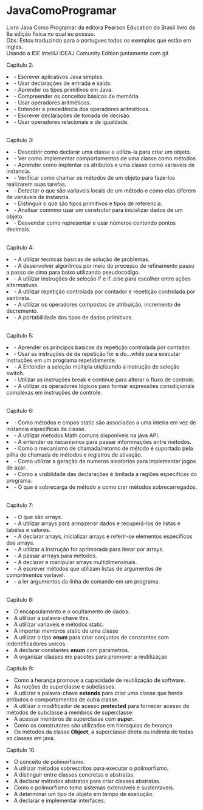 # JavaComoProgramar
Livro Java Como Programar da editora Pearson Education do Brasil livro da 8a edição fisica no qual eu possuo.</br>
Obs: Estou traduzindo para o portugues todos os exemplos que estão em ingles.</br>
Usando a IDE IntelliJ IDEAJ Comunity Edition juntamente com git</br>

<p>Capitulo 2:</p> 
            <li>- Escrever aplicativos Java simples.</li>
           <li> - Usar declarações de entrada e saída.</li>
            <li>- Aprender os tipos primitivos em Java.</li>
            <li>- Compreender os conceitos básicos de memória.</li>
            <li>- Usar operadores aritméticos.</li>
            <li>- Entender a precedência dos operadores aritméticos.</li>
            <li>- Escrever declarações de tomada de decisão.</li>
            <li>- Usar operadores relacionais e de igualdade.</li></br>
            
<p>Capitulo 3:</p> 
        <li>- Descobrir como declarar uma classe e utiliza-la para criar um objeto.</li>
            <li>- Ver como implementar comportamentos de uma classe como métodos.</li>
            <li>- Aprender como implentar os atributos e uma classe como variaveis de instancia.</li>
            <li>- Verificar como chamar os métodos de um objeto para faze-los realizarem suas tarefas.</li>
            <li>- Detectar o que são variaveis locais de um método e como  elas diferem de variáveis de instancia.</li>
            <li>- Distinguir o que são tipos primitivos e tipos de referencia.</li>
            <li>- Analisar comnmo usar um construtor para inicializar dados de um objeto.</li>
            <li>- Desvendar como representar e usar números contendo pontos decimais.</li></br>

<p>Capitulo 4:</p> 
            <li>- A utilizar tecnicas basicas de solução de problemas.</li>
            <li>- A desenvolver algoritmos por meio do processo de refinamento passo a passo de cima para baixo utilizando pseudocodigo.</li>
            <li>- A utilizar instruções de seleção if e if..else para escolher entre ações altermativas.</li>
            <li>- A utilizar repetição controlada por contador e repetição controlada por sentinela.</li>
            <li>- A utilizar os operadores compostos de atribuição, incremento de decremento.</li>
            <li>- A portabilidade dos tipos de dados primitivos.</li></br>

<p>Capitulo 5:</p> 
            <li>- Aprender os principos basicos da repetição controlada por contador.</li>
            <li>- Usar as instruções de de repetição for e do...while para executar instruções em um programa repetidamente.</li>
            <li>- A Entender a seleção múltipla utiçlizando a instrução de seleção switch.</li>
            <li>- Utilizar as instruções break e continue para alterar o fluxo de controle.</li>
            <li>- A utilizar os operadores lógicos para formar expressões consdiçionais complexas em instruções de controle.</li></br>

<p>Capitulo 6:</p> 
            <li>- Como métodos e cmpos static são associados a uma inteira em vez de instancia especificas da classe.</li>       
            <li>- A utilizar metodos Math comuns disponiveis na java API.</li>
            <li>- A entender os necanismos para passar informnações entre métodos.</li>
            <li>- Como o mecanismo de chamada/retorno de método é suportado pela pilha de chamada de métodos e registros de ativação.</li>
            <li>- Como utilizar a geração de numeros aleatorios para implementar jogos de azar.</li>
            <li>- Como a visiblidade das declarações é limitada a regiões especificas do programa.</li>
            <li>- O que é sobrecarga de método e como crar métodos sobrecarregados.</li></br>

<p>Capitulo 7:</p> 
            <li>- O que são arrays.</li>
            <li>- A utilizar arrays para armazenar dados e recuperá-los de listas e tabelas e valores.</li>
            <li>- A declarar arrays, inicializar arrays e referir-se elementos especificos dos arrays.</li>
            <li>- A utilizar a instrução for aprimorada para iterar por arrays.</li>
            <li>- A passar arrrays para métodos.</li>
            <li>- A declarar e manipular arrays multidimensinais.</li>
            <li>- A escrever métodos que utilizam listas de argumentos de comprimentos variavel.</li>
            <li>- a ler argumentos da linha de comando em um programa.</li></br>
            
<p>Capitulo 8:</p>
            <li>O encapsulamento e o ocultamento de dados.</li>
            <li>A utilizar a palavra-chave this.</li>
            <li>A utilizar variaveis e métodos static.</li>
            <li>A importar membros static de uma classe</li>
            <li>A utilizar o tipo <b>enum</b> para criar conjuntos de constantes com indentificadores unicos.</li>
            <li>A declarar constantes <b>enum</b> com parametros.</li>
            <li>A organizar classes em pacotes para promover a reutilizaçao</li>

<p>Capitulo 9:</p>
             <li>Como a herança promove a capacidade de reutilização de software.</li>
             <li>As noções de superclasse e subclasses.</li>
             <li>A utilizar a palavra-chave <b>extends</b> para criar uma classe que herda atributos e comportamentos de outra classe.</li>
             <li>A utilizar o modificador de acesso <b>protected</b> para fornecer acesso de métodos de subclasse a membros de superclasse.</li>
             <li>A acessar membros de superclasse com <b>super</b>.</li>
             <li>Como os construtores são utilizados em hieraquias de herança</li>
             <li>Os métodos da classe <b>Object</b>, a superclasse direta ou indireta de todas as classes em java.</li>

<p>Capitulo 10:</p>
             <li>O conceito de polimorfismo.</li>
             <li>A utilizar métodos sobrescritos para executar o polimorfismo.</li>
             <li>A distinguir entre classes concretas e abstratas.</li>
             <li>A declarar métodos abstratos para criar classes abstratas.</li>
             <li>Como o polimorfismo toma sistemas extensiveis e sustentaveis.</li>
             <li>A determinar um tipo de objeto em tempo de execução.</li>
             <li>A declarar e implementar interfaces.</li>


                                                  
